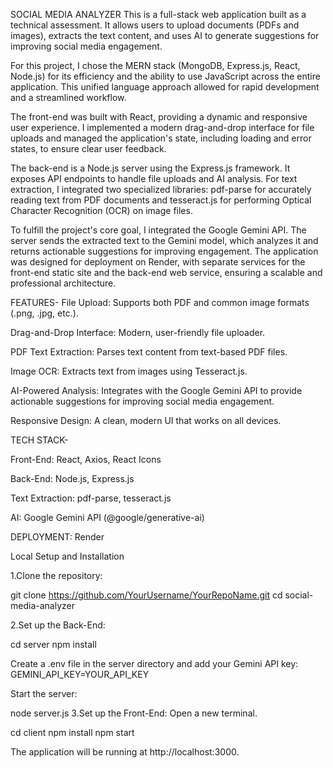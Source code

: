 SOCIAL MEDIA ANALYZER
This is a full-stack web application built as a technical assessment. It allows users to upload documents (PDFs and images), extracts the text content, and uses AI to generate 
suggestions for improving social media engagement.


For this project, I chose the MERN stack (MongoDB, Express.js, React, Node.js) for its efficiency and the ability to use JavaScript across the entire application.
This unified language approach allowed for rapid development and a streamlined workflow.

The front-end was built with React, providing a dynamic and responsive user experience. I implemented a modern drag-and-drop interface for file uploads and managed the application's 
state, including loading and error states, to ensure clear user feedback.

The back-end is a Node.js server using the Express.js framework. It exposes API endpoints to handle file uploads and AI analysis. For text extraction, I integrated two specialized
libraries: pdf-parse for accurately reading text from PDF documents and tesseract.js for performing Optical Character Recognition (OCR) on image files.

To fulfill the project's core goal, I integrated the Google Gemini API. The server sends the extracted text to the Gemini model, which analyzes it and returns actionable suggestions
for improving engagement. The application was designed for deployment on Render, with separate services for the front-end static site and the back-end web service, ensuring a scalable 
and professional architecture.

FEATURES-
File Upload: Supports both PDF and common image formats (.png, .jpg, etc.).

Drag-and-Drop Interface: Modern, user-friendly file uploader.

PDF Text Extraction: Parses text content from text-based PDF files.

Image OCR: Extracts text from images using Tesseract.js.

AI-Powered Analysis: Integrates with the Google Gemini API to provide actionable suggestions for improving social media engagement.

Responsive Design: A clean, modern UI that works on all devices.

TECH STACK-

Front-End: React, Axios, React Icons

Back-End: Node.js, Express.js

Text Extraction: pdf-parse, tesseract.js

AI: Google Gemini API (@google/generative-ai)

DEPLOYMENT: Render

Local Setup and Installation

1.Clone the repository:

git clone https://github.com/YourUsername/YourRepoName.git
cd social-media-analyzer

2.Set up the Back-End:

cd server
npm install

Create a .env file in the server directory and add your Gemini API key:
GEMINI_API_KEY=YOUR_API_KEY

Start the server:

node server.js
3.Set up the Front-End:
Open a new terminal.

cd client
npm install
npm start

The application will be running at http://localhost:3000.
